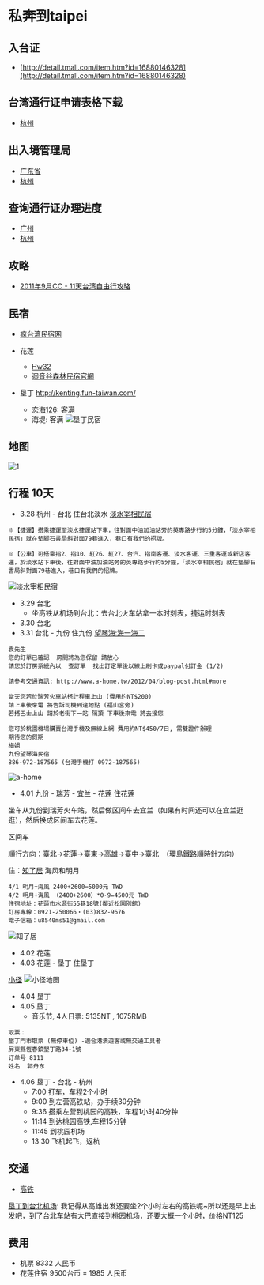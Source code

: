 # 私奔到taipei

## 入台证

* [http://detail.tmall.com/item.htm?id=16880146328](http://detail.tmall.com/item.htm?id=16880146328)

## 台湾通行证申请表格下载

* [杭州](http://www.hzcrj.gov.cn/)

## 出入境管理局

* [广东省](http://www.gdcrj.com/)
* [杭州](http://www.hzcrj.gov.cn/)

## 查询通行证办理进度

* [广州](http://www.gdcrj.com/wsfwdt/zjsd/)
* [杭州](http://www.zjsgat.gov.cn:8080/was/portals/webSend/crj.jsp)

## 攻略

* [2011年9月CC - 11天台湾自由行攻略](http://www.douban.com/group/topic/22910437/)

## 民宿

* [疯台湾民宿网](http://www.fun-taiwan.com/)

* 花莲
  - [Hw32](http://hualien.fun-taiwan.com/OuterWeb/Container.aspx?hid=002-I041)
  - [迴音谷森林民宿官網](http://hualien.fun-taiwan.com/OuterWeb/Container.aspx?hid=002-418)
* 垦丁 http://kenting.fun-taiwan.com/
  - [恋海126](http://www.lovesea126.idv.tw/): 客满
  - 海堤: 客满
![垦丁民宿](http://s16.sinaimg.cn/orignal/45153f56gc242166bacef)

## 地图

![1](http://ww2.sinaimg.cn/large/6cfc7910jw1e26xoryax9j.jpg)

## 行程 10天

* 3.28 杭州 - 台北 住台北淡水 [淡水宰相民宿](http://zs.okgo.tw/traffic.html)

```
※【捷運】搭乘捷運至淡水捷運站下車，往對面中油加油站旁的英專路步行約5分鐘，「淡水宰相民宿」就在墊腳石書局斜對面79巷進入，巷口有我們的招牌。

※【公車】可搭乘指2、指10、紅26、紅27、台汽、指南客運、淡水客運、三重客運或新店客運，於淡水站下車後，往對面中油加油站旁的英專路步行約5分鐘，「淡水宰相民宿」就在墊腳石書局斜對面79巷進入，巷口有我們的招牌。
```

![淡水宰相民宿](http://nfs.nodeblog.org/f/d/fdafd91c9ed51022512cc6fa6c9b9573.jpg)

* 3.29 台北
  * 坐高铁从机场到台北：去台北火车站拿一本时刻表，捷运时刻表
* 3.30 台北
* 3.31 台北 - 九份 住九份 [望琴海:海一海二](http://www.a-home.tw/2009/06/blog-post_24.html)

```
袁先生
您的訂單已確認  房間將為您保留 請放心
請您於訂房系統內以  查訂單  找出訂定單後以線上刷卡或paypal付訂金 (1/2)
 
請參考交通資訊: http://www.a-home.tw/2012/04/blog-post.html#more

當天您若於瑞芳火車站搭計程車上山 (費用約NT$200) 
請上車後來電 將告訴司機到達地點 (福山宮旁)
若搭巴士上山 請於老街下一站 隔頂 下車後來電 將去接您

您可於桃園機場購賣台灣手機及無線上網 費用約NT$450/7日, 需雙證件辦理
期待您的假期
梅姐
九份望琴海民宿
886-972-187565 (台灣手機打 0972-187565)
```

![a-home](http://nfs.nodeblog.org/f/0/f0020492c4e11fc75b9603622a904727.jpg)
  
* 4.01 九份 - 瑞芳 - 宜兰 - 花莲 住花莲 

坐车从九份到瑞芳火车站，然后做区间车去宜兰（如果有时间还可以在宜兰逛逛），然后换成区间车去花莲。

区间车

順行方向：臺北→花蓮→臺東→高雄→臺中→臺北　（環島鐵路順時針方向）

住：[知了居](http://www.cicada-home.com.tw/room01.html) 海风和明月

```
4/1 明月+海風 2400+2600=5000元 TWD
4/2 明月+诲風 （2400+2600）*0·9=4500元 TWD
住宿地址：花蓮市水源街55巷18號(鄰近松園別館) 
訂房專線：0921-250066‧(03)832-9676
電子信箱：u8540ms51@gmail.com
```
![知了居](http://nfs.nodeblog.org/8/7/877abf63f6c29e5a5d4dc8ed2d4dc0c6.jpg)
  
* 4.02 花莲
* 4.03 花莲 - 垦丁 住垦丁

[小径](http://www.kenting.net.tw/)
![小径地图](http://nfs.nodeblog.org/3/0/307c4d02c44dad01ad5a45bb9d586cba.gif)

* 4.04 垦丁
* 4.05 垦丁
  - 音乐节, 4人日票: 5135NT , 1075RMB
  
```
取票：
墾丁門市取票 (無停車位) -適合港澳遊客或無交通工具者 
屏東縣恆春鎮墾丁路34-1號
订单号 8111
姓名  郭舟东
```
  
* 4.06 垦丁 - 台北 - 杭州
    - 7:00  打车，车程2个小时
    - 9:00  到左营高铁站，办手续30分钟
    - 9:36  搭乘左营到桃园的高铁，车程1小时40分钟
    - 11:14 到达桃园高铁,车程15分钟
    - 11:45 到桃园机场
    - 13:30 飞机起飞，返杭 

## 交通

* [高铁](http://www.thsrc.com.tw/tc/index.asp)

[垦丁到台北机场](http://www.douban.com/group/topic/19442642/):
我记得从高雄出发还要坐2个小时左右的高铁呢~所以还是早上出发吧，到了台北车站有大巴直接到桃园机场，还要大概一个小时，价格NT125

## 费用

* 机票 8332 人民币
* 花莲住宿 9500台币 = 1985 人民币
